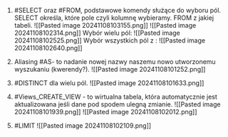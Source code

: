 
1. #SELECT oraz #FROM, podstawowe komendy służące do wyboru pól. SELECT określa, które pole czyli kolumnę wybieramy. FROM z jakiej tabeli.
![[Pasted image 20241108103155.png]]
![[Pasted image 20241108102314.png]]
Wybór wielu pól:
![[Pasted image 20241108102525.png]]
Wybór wszystkich pól z :
![[Pasted image 20241108102640.png]]
   
   
2. Aliasing #AS- to nadanie nowej nazwy naszemu nowo utworzonemu wyszukaniu (kwerendy?).
![[Pasted image 20241108101252.png]]

3. #DISTINCT dla wielu pól.
![[Pasted image 20241108101633.png]]
4. #Views_CREATE_VIEW - to wirtualna tabela, która automatycznie jest aktualizowana jeśli dane pod spodem ulegną zmianie.
![[Pasted image 20241108101939.png]]
![[Pasted image 20241108102012.png]]
5. #LIMIT
![[Pasted image 20241108102109.png]]

